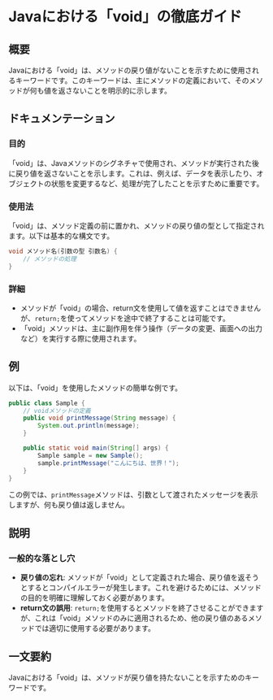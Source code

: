 <!--
Meta Description: # Javaにおける「void」の徹底ガイド ## 概要 Javaにおける「void」は、メソッドの戻り値がないことを示すために使用されるキーワードです。このキーワードは、主にメソッドの定義において、そのメソッドが何も値を返さないことを明示的に示します。 ## ドキュメンテーション ### 目的 「...
Meta Keywords: void, sample, javaにおける, public, printmessage
-->

# Javaにおける「void」の徹底ガイド

## 概要
Javaにおける「void」は、メソッドの戻り値がないことを示すために使用されるキーワードです。このキーワードは、主にメソッドの定義において、そのメソッドが何も値を返さないことを明示的に示します。

## ドキュメンテーション
### 目的
「void」は、Javaメソッドのシグネチャで使用され、メソッドが実行された後に戻り値を返さないことを示します。これは、例えば、データを表示したり、オブジェクトの状態を変更するなど、処理が完了したことを示すために重要です。

### 使用法
「void」は、メソッド定義の前に置かれ、メソッドの戻り値の型として指定されます。以下は基本的な構文です。

```java
void メソッド名(引数の型 引数名) {
    // メソッドの処理
}
```

### 詳細
- メソッドが「void」の場合、return文を使用して値を返すことはできませんが、`return;`を使ってメソッドを途中で終了することは可能です。
- 「void」メソッドは、主に副作用を伴う操作（データの変更、画面への出力など）を実行する際に使用されます。

## 例
以下は、「void」を使用したメソッドの簡単な例です。

```java
public class Sample {
    // voidメソッドの定義
    public void printMessage(String message) {
        System.out.println(message);
    }

    public static void main(String[] args) {
        Sample sample = new Sample();
        sample.printMessage("こんにちは、世界！");
    }
}
```

この例では、`printMessage`メソッドは、引数として渡されたメッセージを表示しますが、何も戻り値は返しません。

## 説明
### 一般的な落とし穴
- **戻り値の忘れ**: メソッドが「void」として定義された場合、戻り値を返そうとするとコンパイルエラーが発生します。これを避けるためには、メソッドの目的を明確に理解しておく必要があります。
- **return文の誤用**: `return;`を使用するとメソッドを終了させることができますが、これは「void」メソッドのみに適用されるため、他の戻り値のあるメソッドでは適切に使用する必要があります。

## 一文要約
Javaにおける「void」は、メソッドが戻り値を持たないことを示すためのキーワードです。